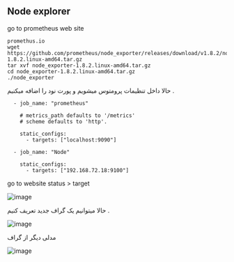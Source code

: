 ## Node explorer

go to prometheus web site
```
promethus.io
wget https://github.com/prometheus/node_exporter/releases/download/v1.8.2/node_exporter-1.8.2.linux-amd64.tar.gz
tar xvf node_exporter-1.8.2.linux-amd64.tar.gz
cd node_exporter-1.8.2.linux-amd64.tar.gz
./node_exporter
```
حالا داخل تنظیمات پرومتوس میشویم و پورت نود را اضافه میکنیم .

```
  - job_name: "prometheus"

    # metrics_path defaults to '/metrics'
    # scheme defaults to 'http'.

    static_configs:
      - targets: ["localhost:9090"]

  - job_name: "Node"

    static_configs:
      - targets: ["192.168.72.18:9100"]
```

go to website
status > target

![image](https://github.com/user-attachments/assets/85b16b6d-66a0-4541-ac9c-53af015d9dfc)

حالا میتوانیم یک گراف جدید تعریف کنیم .

![image](https://github.com/user-attachments/assets/5345e4bb-4110-4b95-937b-db4437f880dc)

مدلی دیگر از گراف

![image](https://github.com/user-attachments/assets/62bb0748-d870-4c18-97c3-dc04349c3f95)
